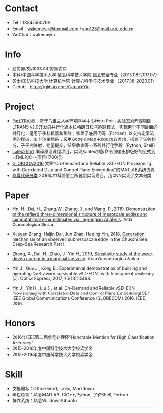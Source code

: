 # Contact
- Tel：13345560769
- Email：wakemeyin@foxmail.com / yhq123@mail.ustc.edu.cn
- WeChat：wakemeyin


# Info

 - 殷何卿/男/1995.04/安徽安庆 
 - 本科/中国科学技术大学 信息科学技术学院 信息安全专业（2013.08-2017.07）
 - 硕士/国防科技大学 计算机学院 计算机科学与技术专业 （2017.08-2020.01）
 - Github：https://github.com/CaptainYin
 
# Project
    

   - [ParLTRANS](https://github.com/CaptainYin/ParLTRANS)：基于马里兰大学环境科学中心Horn Point 实验室的开源项目LTRANS v2.0开发的并行化版本拉格朗日粒子追踪模式，实现两个不同层面的并行化，适用于多核机器和集群；修改了底层代码（Fortran）以支持定常流场的模拟，笛卡尔坐标系；采用Google Map-Reduce的思想，搭建了任务划分，子任务映射，批量提交，结果收集等一系列并行化手段（Python, Shell）
- [Latex2html](https://github.com/CaptainYin/Latex2html) 编译原理课程项目，实现从latex排版命令到输出排版好的公式到HTML的C++项目(1700行)
- [GLOBCOM2016](https://github.com/CaptainYin/GLOBCOM2016) 文章"On-Demand and Reliable vSD-EON Provisioning with Correlated Data and Control Plane Embedding"的MATLAB系统仿真
- [病毒代码分类](https://github.com/CaptainYin/MaliciousCodeClassification2016) 2016年中科院信工所暑期实习项目，用CNN实现了文本分类

# Paper

- Yin, H., Dai, H., Zhang,W., Zhang, X. and Wang, P., 2019. [Demonstration of the refined three-dimensional structure of mesoscale eddies and computational error estimates via Lagrangian Analysis](https://www.researchgate.net/publication/335739415_Demonstration_of_the_Refined_Three-Dimensional_Structure_of_Mesoscale_Eddies_and_Computational_Error_Estimates_via_Lagrangian_Analysis). Acta Oceanologica Sinica 

-  Xueyan Zhang, Haijin Dai, Jun Zhao, Heqing Yin, 2018, [Generation mechanism of an observed submesoscale eddy in the Chukchi Sea](https://doi.org/10.1016/j.dsr.2019.04.015), Deep-Sea Research Part I, 
- Zhang, X., Dai, H., Zhao, J., Yin H., 2019, [Sensitivity study of the wave-driven current in a marginal ice zone](https://www.researchgate.net/publication/333772002_Sensitivity_study_of_the_wave-driven_current_in_a_marginal_ice_zone). Acta Oceanologica Sinica
- Yin J , Guo J , Kong B . Experimental demonstration of building and operating QoS-aware survivable vSD-EONs with transparent resiliency.[J]. Optics Express, 2017, 25(13):15468.
- Yin J , Yin H , Liu S , et al. On-Demand and Reliable vSD-EON Provisioning with Correlated Data and Control Plane Embedding[C]// IEEE Global Communications Conference (GLOBECOM) 2016. IEEE, 2016.
    
# Honors
 - 2016年IEEE第二届信号处理杯“Honorable Mention for High Classification Accuracy”
 - 2015-2016年度中国科学技术大学校奖学金
 - 2015-2016年度中国科学技术大学校奖学金






# Skill
- 文档编写：Office word, Latex, Markdown
- 编程语言：熟悉MATLAB, C/C++,Python, 了解Shell, Fortran
- 操作系统：熟悉Windows/Ubuntu
      
---      

